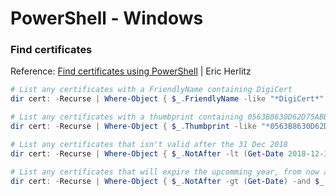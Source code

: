 # PowerShell - Windows


### Find certificates

Reference: [Find certificates using PowerShell](http://www.herlitz.nu/2017/11/09/find-certificates-using-powershell/) | Eric Herlitz

```powershell
# List any certificates with a FriendlyName containing DigiCert
dir cert: -Recurse | Where-Object { $_.FriendlyName -like "*DigiCert*" }

# List any certificates with a thumbprint containing 0563B8630D62D75ABBC8AB1E4B
dir cert: -Recurse | Where-Object { $_.Thumbprint -like "*0563B8630D62D75ABBC8AB1E4B*" }

# List any certificates that isn't valid after the 31 Dec 2018
dir cert: -Recurse | Where-Object { $_.NotAfter -lt (Get-Date 2018-12-31) }

# List any certificates that will expire the upcomming year, from now and one year ahead
dir cert: -Recurse | Where-Object { $_.NotAfter -gt (Get-Date) -and $_.NotAfter -lt (Get-Date).AddYears(1) }
```